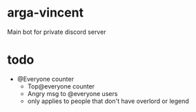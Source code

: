 # arga-vincent
Main bot for private discord server
# todo
- @Everyone counter
    - Top@everyone counter
    - Angry msg to @everyone users
    - only applies to people that don't have overlord or legend